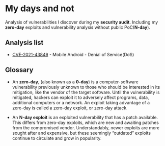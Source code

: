 # My days and not

Analysis of vulnerabilities I discover during my **security audit**. Including my **zero-day** exploits and vulnerability analysis without public PoC(**N-day**).

## Analysis list

+ [CVE-2021-43849](/CVE-2021-43849/README.md) - Mobile Android - Denial of Service(DoS)

## Glossary

+ An **zero-day**, (also known as a **0-day**) is a computer-software vulnerability previously unknown to those who should be interested in its mitigation, like the vendor of the target software. Until the vulnerability is mitigated, hackers can exploit it to adversely affect programs, data, additional computers or a network. An exploit taking advantage of a zero-day is called a zero-day exploit, or zero-day attack.

+ An **N-day exploit** is an exploited vulnerability that has a patch available. This differs from zero-day exploits, which are new and awaiting patches from the compromised vendor. Understandably, newer exploits are more sought after and expensive, but these seemingly “outdated” exploits continue to circulate and grow in popularity.
